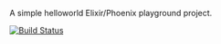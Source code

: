 A simple helloworld Elixir/Phoenix playground project.

[![Build Status](https://travis-ci.org/peterrudenko/muse-hackers.svg?branch=master)](https://travis-ci.org/peterrudenko/muse-hackers)
